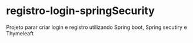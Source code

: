 # registro-login-springSecurity
Projeto parar criar login e registro utilizando Spring boot, Spring secutiry e Thymeleaft
